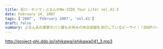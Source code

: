 ```yaml
---
title: 石川・ホンマ・ぶるんのBe-SIDE Your Life! vol.41-3
date: February 14, 2007
tags: ['2007', 'February 2007', 'vol.41']
draft: false
summary: ぶるん氏の実家のパン屋もお休みの休日収録を決行しているビーサイ！！DDDPパーカのお知らせ等でちょっとオープニングが長くなってしまいコーナーが少々少なめととなっております！来週はがっつりとやりたいところですが、スケジュールの都合もあり収録については「お知らせ」の方を要チェックしておいて下さい！不規則御免！NAMAE
---
```


http://project-phi.ddo.jp/ishikawa/ishikawa041_3.mp3